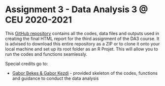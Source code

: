 # Assignment 3 - Data Analysis 3 @ CEU 2020-2021

This [GitHub repository](https://github.com/cosmin-ticu/da3_price-prediction) contains all the codes, data files and outputs used in creating the final HTML report for the third assignment of the DA3 course. It is advised to download this entire repository as a ZIP or to clone it onto your local machine and set up its root folder as an R Projet. This will allow you to run the codes and functions seamlessly.

Special credits go to:
* [Gabor Bekes & Gabor Kezdi](https://gabors-data-analysis.com/data-and-code/) - provided skeleton of the codes, functions and guidance to conduct the data analysis
